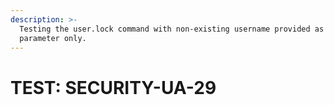 ```yaml
---
description: >-
  Testing the user.lock command with non-existing username provided as -u
  parameter only.
---
```


# TEST: SECURITY-UA-29

